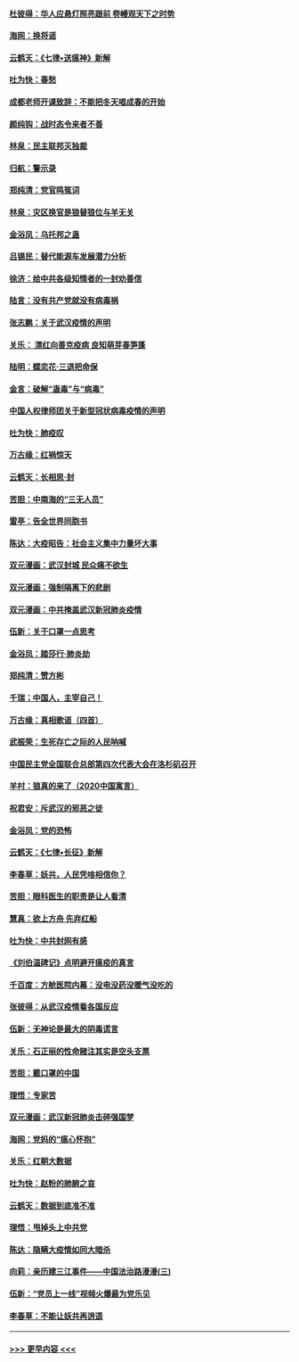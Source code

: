#### [杜彼得：华人应悬灯照亮跟前 卷幔观天下之时势](../pages/nsc993/n11874822.md?t=02171631) 
#### [海网：换将谣](../pages/nsc993/n11873712.md?t=02171631) 
#### [云鹤天：《七律▪送瘟神》新解](../pages/nsc993/n11873598.md?t=02171631) 
#### [吐为快：春愁](../pages/nsc993/n11872801.md?t=02171631) 
#### [成都老师开课致辞：不能把冬天唱成春的开始](../pages/nsc993/n11872653.md?t=02171631) 
#### [颜纯钩：战时态令来者不善](../pages/nsc993/n11872011.md?t=02171631) 
#### [林泉：民主联邦灭独裁](../pages/nsc993/n11870998.md?t=02171631) 
#### [归航：警示录](../pages/nsc993/n11870963.md?t=02171631) 
#### [郑纯清：党官鸣冤词](../pages/nsc993/n11870938.md?t=02171631) 
#### [林泉：灾区换官是狼替狼位与羊无关](../pages/nsc993/n11870896.md?t=02171631) 
#### [金浴凤：乌托邦之蛊](../pages/nsc993/n11870879.md?t=02171631) 
#### [吕锡民：替代能源车发展潜力分析](../pages/nsc993/n11870656.md?t=02171631) 
#### [徐济：给中共各级知情者的一封劝善信](../pages/nsc993/n11868561.md?t=02171631) 
#### [陆言：没有共产党就没有病毒祸](../pages/nsc993/n11868232.md?t=02171631) 
#### [张志鹏：关于武汉疫情的声明](../pages/nsc993/n11867182.md?t=02171631) 
#### [关乐： 漂红向善克疫病 良知萌芽春笋蓬](../pages/nsc993/n11865710.md?t=02171631) 
#### [陆明：蝶恋花‧三退把命保](../pages/nsc993/n11865673.md?t=02171631) 
#### [金言：破解“蛊毒”与“病毒”](../pages/nsc993/n11864103.md?t=02171631) 
#### [中国人权律师团关于新型冠状病毒疫情的声明](../pages/nsc993/n11864249.md?t=02171631) 
#### [吐为快：肺疫叹](../pages/nsc993/n11864027.md?t=02171631) 
#### [万古缘：红祸惊天](../pages/nsc993/n11864079.md?t=02171631) 
#### [云鹤天：长相思‧封](../pages/nsc993/n11864006.md?t=02171631) 
#### [苦胆：中南海的“三无人员”](../pages/nsc993/n11862997.md?t=02171631) 
#### [雷亭：告全世界同胞书](../pages/nsc993/n11862572.md?t=02171631) 
#### [陈达：大疫昭告：社会主义集中力量坏大事](../pages/nsc993/n11859419.md?t=02171631) 
#### [双元漫画：武汉封城 民众痛不欲生](../pages/nsc993/n11859287.md?t=02171631) 
#### [双元漫画：强制隔离下的悲剧](../pages/nsc993/n11859244.md?t=02171631) 
#### [双元漫画：中共掩盖武汉新冠肺炎疫情](../pages/nsc993/n11858249.md?t=02171631) 
#### [伍新：关于口罩一点思考](../pages/nsc993/n11859195.md?t=02171631) 
#### [金浴凤：踏莎行‧肺炎劫](../pages/nsc993/n11858227.md?t=02171631) 
#### [郑纯清：赞方彬](../pages/nsc993/n11856803.md?t=02171631) 
#### [千瑞；中国人，主宰自己！](../pages/nsc993/n11856793.md?t=02171631) 
#### [万古缘：真相歌谣（四首）](../pages/nsc993/n11856263.md?t=02171631) 
#### [武振荣：生死存亡之际的人民呐喊](../pages/nsc993/n11856256.md?t=02171631) 
#### [中国民主党全国联合总部第四次代表大会在洛杉矶召开](../pages/nsc993/n11856344.md?t=02171631) 
#### [羊村：狼真的来了（2020中国寓言）](../pages/nsc993/n11856229.md?t=02171631) 
#### [祝君安：斥武汉的邪恶之徒](../pages/nsc993/n11855861.md?t=02171631) 
#### [金浴凤：党的恐怖](../pages/nsc993/n11855849.md?t=02171631) 
#### [云鹤天：《七律▪长征》新解](../pages/nsc993/n11855479.md?t=02171631) 
#### [李春草：妖共，人民凭啥相信你？](../pages/nsc993/n11855196.md?t=02171631) 
#### [苦胆：眼科医生的职责是让人看清](../pages/nsc993/n11853840.md?t=02171631) 
#### [慧真：欲上方舟 先弃红船](../pages/nsc993/n11853483.md?t=02171631) 
#### [吐为快：中共封网有感](../pages/nsc993/n11852575.md?t=02171631) 
#### [《刘伯温碑记》点明避开瘟疫的真言](../pages/nsc993/n11852128.md?t=02171631) 
#### [千百度：方舱医院内幕：没电没药没暖气没吃的](../pages/nsc993/n11850211.md?t=02171631) 
#### [张彼得：从武汉疫情看各国反应](../pages/nsc993/n11850102.md?t=02171631) 
#### [伍新：无神论是最大的阴毒谎言](../pages/nsc993/n11846129.md?t=02171631) 
#### [关乐：石正丽的性命赌注其实是空头支票](../pages/nsc993/n11846109.md?t=02171631) 
#### [苦胆：戴口罩的中国](../pages/nsc993/n11845576.md?t=02171631) 
#### [理悟：专家苦](../pages/nsc993/n11845564.md?t=02171631) 
#### [双元漫画：武汉新冠肺炎击碎强国梦](../pages/nsc993/n11843320.md?t=02171631) 
#### [海网：党妈的“瘟心怀抱”](../pages/nsc993/n11840740.md?t=02171631) 
#### [关乐：红朝大数据](../pages/nsc993/n11840675.md?t=02171631) 
#### [吐为快：赵粉的肺腑之哀](../pages/nsc993/n11840618.md?t=02171631) 
#### [云鹤天：数据到底准不准](../pages/nsc993/n11840325.md?t=02171631) 
#### [理悟：甩掉头上中共党](../pages/nsc993/n11838826.md?t=02171631) 
#### [陈达：隐瞒大疫情如同大暗杀](../pages/nsc993/n11838771.md?t=02171631) 
#### [向莉：亲历建三江事件——中国法治路漫漫(三)](../pages/nsc993/n11831825.md?t=02171631) 
#### [伍新：“党员上一线”视频火爆最为党乐见](../pages/nsc993/n11838200.md?t=02171631) 
#### [李春草：不能让妖共再逍遥](../pages/nsc993/n11838102.md?t=02171631) 

----
#### [ >>> 更早内容 <<< ](../indexes/nsc993-earlier.md)
